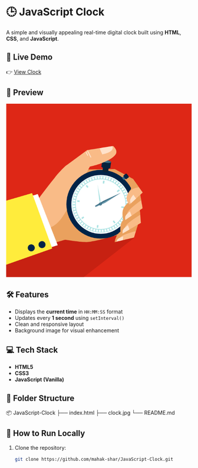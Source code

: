 # 🕒 JavaScript Clock

A simple and visually appealing real-time digital clock built using **HTML**, **CSS**, and **JavaScript**.

## 🔗 Live Demo
👉 [View Clock](https://mahak-shar.github.io/JavaScript-Clock/)

## 📸 Preview
![Clock Preview](clock.jpg)

## 🛠️ Features
- Displays the **current time** in `HH:MM:SS` format
- Updates every **1 second** using `setInterval()`
- Clean and responsive layout
- Background image for visual enhancement

## 💻 Tech Stack
- **HTML5**
- **CSS3**
- **JavaScript (Vanilla)**

## 📁 Folder Structure
📦 JavaScript-Clock
├── index.html
├── clock.jpg
└── README.md


## 🚀 How to Run Locally
1. Clone the repository:
   ```bash
   git clone https://github.com/mahak-shar/JavaScript-Clock.git
